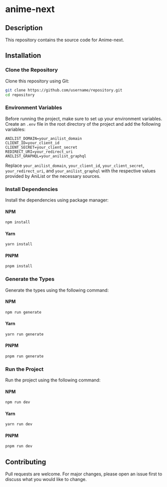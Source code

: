 # anime-next

## Description
This repository contains the source code for Anime-next.

## Installation

### Clone the Repository
Clone this repository using Git:

```bash
git clone https://github.com/username/repository.git
cd repository
```

### Environment Variables
Before running the project, make sure to set up your environment variables. Create an `.env` file in the root directory of the project and add the following variables:

```
ANILIST_DOMAIN=your_anilist_domain
CLIENT_ID=your_client_id
CLIENT_SECRET=your_client_secret
REDIRECT_URI=your_redirect_uri
ANILIST_GRAPHQL=your_anilist_graphql
```

Replace `your_anilist_domain`, `your_client_id`, `your_client_secret`, `your_redirect_uri`, and `your_anilist_graphql` with the respective values provided by AniList or the necessary sources.

### Install Dependencies
Install the dependencies using package manager:
#### NPM
```bash
npm install
```
#### Yarn
```bash
yarn install
```
#### PNPM
```bash
pnpm install
```


### Generate the Types
Generate the types using the following command:
#### NPM
```bash
npm run generate
```
#### Yarn
```bash
yarn run generate
```
#### PNPM
```bash
pnpm run generate
```

### Run the Project
Run the project using the following command:
#### NPM
```bash
npm run dev
```
#### Yarn
```bash
yarn run dev
```
#### PNPM
```bash
pnpm run dev
```

## Contributing
Pull requests are welcome. For major changes, please open an issue first to discuss what you would like to change.
